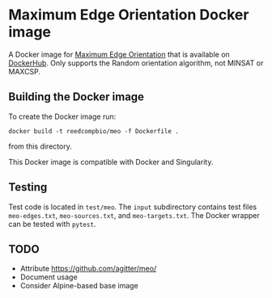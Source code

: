 # Maximum Edge Orientation Docker image

A Docker image for [Maximum Edge Orientation](https://github.com/agitter/meo/) that is available on [DockerHub](https://hub.docker.com/repository/docker/reedcompbio/meo).
Only supports the Random orientation algorithm, not MINSAT or MAXCSP.

## Building the Docker image

To create the Docker image run:
```
docker build -t reedcompbio/meo -f Dockerfile .
```
from this directory.

This Docker image is compatible with Docker and Singularity.

## Testing
Test code is located in `test/meo`.
The `input` subdirectory contains test files `meo-edges.txt`, `meo-sources.txt`, and `meo-targets.txt`.
The Docker wrapper can be tested with `pytest`.

## TODO
- Attribute https://github.com/agitter/meo/
- Document usage
- Consider Alpine-based base image
